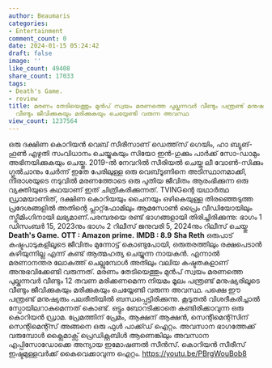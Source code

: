 ```yaml
---
author: Beaumaris
categories:
- Entertainment
comment_count: 0
date: 2024-01-15 05:24:42
draft: false
image: ''
like_count: 49408
share_count: 17033
tags:
- Death's Game.
- review
title: മരണം തേടിയെത്തും മുൻപ് സ്വയം മരണത്തെ പുല്കുന്നവർ വീണ്ടും പന്ത്രണ്ട് മനുഷ്യരിലൂടെ
  വീണ്ടും ജീവിക്കുകയും മരിക്കുകയും ചെയ്യേണ്ടി വരുന്ന അവസ്ഥ
view_count: 1237564
---
```


ഒരു ദക്ഷിണ കൊറിയൻ വെബ് സീരീസാണ് ഡെത്ത്‌സ് ഗെയിം, ഹാ ബ്യുങ്-ഹൂൺ എഴുതി സംവിധാനം ചെയ്യുകയും സിയോ ഇൻ-ഗുക്കും പാർക്ക് സോ-ഡാമും അഭിനയിക്കുകയും ചെയ്തു. 2019-ൽ നേവറിൽ സീരിയൽ ചെയ്ത ലീ വോൺ-സിക്കും ഗ്ഗുൽചാനും ചേർന്ന് ഇതേ പേരിലുള്ള ഒരു വെബ്‌ടൂണിനെ അടിസ്ഥാനമാക്കി, നിരാശയുടെ നടുവിൽ മരണത്തോടെ ഒരു പുതിയ ജീവിതം ആരംഭിക്കുന്ന ഒരു വ്യക്തിയുടെ കഥയാണ് ഇത് ചിത്രീകരിക്കുന്നത്. TVINGന്റെ യഥാർത്ഥ ഡ്രാമയാണിത്, ദക്ഷിണ കൊറിയയും ചൈനയും ഒഴികെയുള്ള തിരഞ്ഞെടുത്ത പ്രദേശങ്ങളിൽ അതിന്റെ പ്ലാറ്റ്‌ഫോമിലും ആമസോൺ പ്രൈം വീഡിയോയിലും സ്ട്രീമിംഗിനായി ലഭ്യമാണ്.പരമ്പരയെ രണ്ട് ഭാഗങ്ങളായി തിരിച്ചിരിക്കുന്നു: ഭാഗം 1 ഡിസംബർ 15, 2023നും ഭാഗം 2 റിലീസ് ജനുവരി 5, 2024നും റിലീസ് ചെയ്തു **Death's Game.** **OTT : Amazon prime.** **IMDB : 8.9** **Sha Reth** ഒരുപാട് കഷ്ടപാടുകളിലൂടെ ജീവിതം മുന്നോട്ട് കൊണ്ടുപോയി, ഒരുതരത്തിലും രക്ഷപെടാൻ കഴിയുന്നില്ല എന്ന് കണ്ട് ആത്മഹത്യ ചെയ്യുന്ന നായകൻ. എന്നാൽ മരണാനന്തര ലോകത്ത് ചെല്ലുമ്പോൾ അതിലും വലിയ കഷ്ടതകളാണ് അനുഭവിക്കേണ്ടി വരുന്നത്. മരണം തേടിയെത്തും മുൻപ് സ്വയം മരണത്തെ പുല്കുന്നവർ വീണ്ടും 12 തവണ മരിക്കണമെന്ന നിയമം മൂലം പന്ത്രണ്ട് മനുഷ്യരിലൂടെ വീണ്ടും ജീവിക്കുകയും മരിക്കുകയും ചെയ്യേണ്ടി വരുന്ന അവസ്ഥ. പക്ഷെ ഈ പന്ത്രണ്ട് മനുഷ്യരും പലരീതിയിൽ ബന്ധപ്പെട്ടിരിക്കുന്നു. കൂടുതൽ വിശദീകരിച്ചാൽ സ്പോയിലറാകുമെന്നത് കൊണ്ട്. ഒട്ടും ബോറടിക്കാതെ കണ്ടിരിക്കാവുന്ന ഒരു കൊറിയൻ ഡ്രാമ. പ്രേമത്തിന് പ്രേമം, ആക്ഷന് ആക്ഷൻ, സെന്റിമെന്റ്സിന് സെന്റിമെന്റ്സ് അങ്ങനെ ഒരു ഫുൾ പാക്ക്ഡ് ഐറ്റം. അവസാന ഭാഗത്തേക്ക് വരുമ്പോൾ ക്ലൈമാക്സ്‌ പ്രെഡിക്റ്റബിൾ ആണെങ്കിലും അവസാന എപ്പിസോഡോക്കെ അന്യായ ഇമോഷണൽ സീൻസ്. കൊറിയൻ സീരീസ് ഇഷ്ടമുള്ളവർക്ക് കൈവെക്കാവുന്ന ഐറ്റം. https://youtu.be/PBrgWouBob8